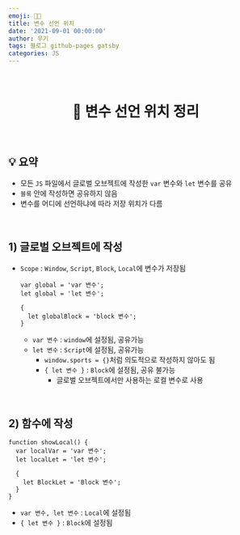 ```yaml
---
emoji: 👨‍💻
title: 변수 선언 위치
date: '2021-09-01 00:00:00'
author: 우기
tags: 블로그 github-pages gatsby
categories: JS
---
```


<br>

<h1 align="center">
  👋 변수 선언 위치 정리
</h1>

<br>

## 💡 요약

- 모든 `JS` 파일에서 글로벌 오브젝트에 작성한 `var` 변수와 `let` 변수를 공유
- `블록` 안에 작성하면 공유하지 않음
- 변수를 어디에 선언하냐에 따라 저장 위치가 다름

<br>

## 1) 글로벌 오브젝트에 작성

- `Scope` : `Window`, `Script`, `Block`, `Local`에 변수가 저장됨

  ```tsx
  var global = 'var 변수';
  let global = 'let 변수';

  {
    let globalBlock = 'block 변수';
  }
  ```

  - `var 변수` : `window`에 설정됨, 공유가능
  - `let 변수` : `Script`에 설정됨, 공유가능
    - `window.sports = {}`처럼 의도적으로 작성하지 않아도 됨
    - `{ let 변수 }` : `Block`에 설정됨, 공유 불가능
      - 글로벌 오브젝트에서만 사용하는 로컬 변수로 사용

<br>

## 2) 함수에 작성

```tsx
function showLocal() {
  var localVar = 'var 변수';
  let localLet = 'let 변수';

  {
    let BlockLet = 'Block 변수';
  }
}
```

- `var 변수, let 변수` : `Local`에 설정됨
- `{ let 변수 }` : `Block`에 설정됨

<br>

```toc

```
